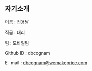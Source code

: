 자기소개 
-------------------
이름 : 전용남

직급 : 대리

팀 : 모바일팀

Github ID : dbcognam

E- mail : dbcognam@wemakeprice.com
